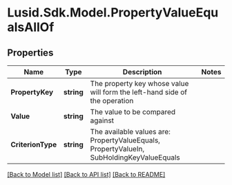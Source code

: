 # Lusid.Sdk.Model.PropertyValueEqualsAllOf

## Properties

Name | Type | Description | Notes
------------ | ------------- | ------------- | -------------
**PropertyKey** | **string** | The property key whose value will form the left-hand side of the operation | 
**Value** | **string** | The value to be compared against | 
**CriterionType** | **string** | The available values are: PropertyValueEquals, PropertyValueIn, SubHoldingKeyValueEquals | 

[[Back to Model list]](../README.md#documentation-for-models) [[Back to API list]](../README.md#documentation-for-api-endpoints) [[Back to README]](../README.md)

